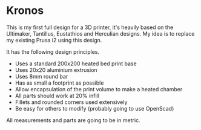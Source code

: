 # Kronos

This is my first full design for a 3D printer, it's heavily based on the Ultimaker, Tantillus, Eustathios and Herculian designs.
My idea is to replace my existing Prusa i2 using this design.

It has the following design principles.
* Uses a standard 200x200 heated bed print base
* Uses 20x20 aluminium extrusion
* Uses 8mm round bar
* Has as small a footprint as possible
* Allow encapsulation of the print volume to make a heated chamber
* All parts should work at 20% infill
* Fillets and rounded corners used extensively
* Be easy for others to modify (probably going to use OpenScad)

All measurements and parts are going to be in metric.
 
